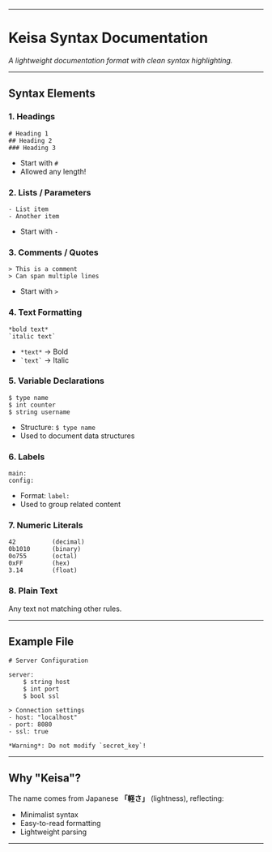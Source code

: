 
---

# Keisa Syntax Documentation  
*A lightweight documentation format with clean syntax highlighting.*

---

## **Syntax Elements**  

### 1. Headings  
```keisa
# Heading 1  
## Heading 2  
### Heading 3  
```
- Start with `#`
- Allowed any length!

### 2. Lists / Parameters  
```keisa
- List item  
- Another item  
```
- Start with `-`  

### 3. Comments / Quotes  
```keisa
> This is a comment  
> Can span multiple lines  
```
- Start with `>`  

### 4. Text Formatting  
```keisa
*bold text*  
`italic text`  
```
- `*text*` → Bold
- `` `text` `` → Italic

### 5. Variable Declarations  
```keisa
$ type name  
$ int counter  
$ string username  
```
- Structure: `$ type name`  
- Used to document data structures

### 6. Labels  
```keisa
main:  
config:  
```
- Format: `label:`  
- Used to group related content

### 7. Numeric Literals  
```keisa
42          (decimal)  
0b1010      (binary)  
0o755       (octal)  
0xFF        (hex)  
3.14        (float)  
```

### 8. Plain Text  
Any text not matching other rules.  

---

## **Example File**  
```keisa
# Server Configuration  

server:  
    $ string host  
    $ int port  
    $ bool ssl  

> Connection settings  
- host: "localhost"  
- port: 8080  
- ssl: true  

*Warning*: Do not modify `secret_key`!  
```

---

## **Why "Keisa"?**  
The name comes from Japanese **「軽さ」** (lightness), reflecting:  
- Minimalist syntax  
- Easy-to-read formatting  
- Lightweight parsing  

---